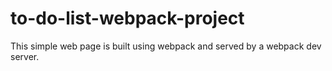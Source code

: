 # to-do-list-webpack-project
This simple web page is built using webpack and served by a webpack dev server. 
